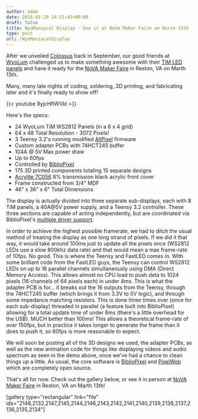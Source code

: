 ```yaml
---
author: adam
date: 2016-02-29 14:21:43+00:00
draft: false
title: WyoManiacal Display - See it at NoVA Maker Faire on March 13th
type: post
url: /WyoManiacalDisplay
---
```


After we unveiled [Colossus](/Colossus) back in September, our good friends at [WyoLum](http://WyoLum.com) challenged us to make something awesome with their [TiM LED panels](http://www.seeedstudio.com/depot/TiM-p-1516.html) and have it ready for the [NoVA Maker Faire](http://makerfairenova.com/) in Reston, VA on Marth 13th.

Many, many late nights  of coding, soldering, 3D printing, and fabricating later and it's finally ready to show off!

{{< youtube 9yjcHflWVkI >}}

Here's the specs:




  * 24 WyoLum TiM WS2812 Panels (in a 6 x 4 grid)
  * 64 x 48 Total Resolution - 3072 Pixels!
  * 3 Teensy 3.2's running modified [AllPixel](/AllPixel) firmware
  * Custom adapter PCBs with 74HCT245 buffer
  * 104A @ 5V Max power draw
  * Up to 60fps
  * Controlled by [BiblioPixel](/BiblioPixel)
  * 175 3D printed components totaling 15 separate designs
  * [Acrylite 7C056](https://www.acrylite-shop.com/US/us/extruded-f0p5v3qaql1/acrylite-extruded-ff-grey-7c056-gt-ckhtgnt8efh~p.html) 8% transmission black acrylic front cover
  * Frame constructed from 3/4" MDF
  * 46" x 36" x 6" Total Dimensions


The display is actually divided into three separate sub-displays, each with 8 TiM panels, a 40A@5V power supply, and a Teensy 3.2 controller. These three sections are capable of acting independently, but are coordinated via BiblioPixel's [multiple driver support](https://github.com/ManiacalLabs/BiblioPixel/wiki/Multiple-Driver-Support).

In order to achieve the highest possible framerate, we had to ditch the usual method of treating the display as one long strand of pixels. If we did it that way, it would take around 100ms just to update all the pixels once (WS2812 LEDs use a slow 800khz data rate) and that would mean a max frame-rate of 10fps. No good. This is where the Teensy and FastLED comes in. With some brilliant code from the FastLED guys, the Teensy can control WS2812 LEDs on up to 16 parallel channels simultaneously using DMA (Direct Memory Access). This allows almost no CPU load to push data to 1024 pixels (16 channels of 64 pixels each) in under 4ms. This is what the adapter PCB is for... it breaks out the 16 outputs from the Teensy, through the 74HCT245 buffer (which brings it from 3.3V to 5V logic), and through some impedance matching resistors.  This is done three times over (once for each sub-display) threaded in parallel (a feature built into BiblioPixel) allowing for a total update time of under 6ms (there's a little overhead for the USB). MUCH better than 100ms! This allows a theoretical frame-rate of over 150fps, but in practice it takes longer to generate the frame than it does to push it, so 60fps is more reasonable to expect.

We will soon be posting all of the 3D designs we used, the adapter PCBs, as well as the new animation code for things like displaying videos and audio spectrum as seen in the demo above, once we've had a chance to clean things up a little. As usual, the core software is [BiblioPixel](/BiblioPixel) and [PixelWeb](/PixelWeb) which are completely open source.

That's all for now. Check out the gallery below, or see it in person at [NoVA Maker Faire](http://makerfairenova.com/) in Reston, VA on Marth 13th!

[gallery type="rectangular" link="file" ids="2148,2132,2147,2145,2144,2146,2143,2142,2141,2140,2139,2138,2137,2136,2135,2134"]
